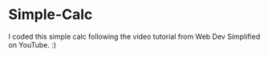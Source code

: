 # Simple-Calc
I coded this simple calc following the video tutorial from Web Dev Simplified on YouTube.
:)
